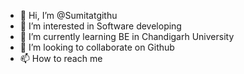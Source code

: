 - 👋 Hi, I’m @Sumitatgithu
- 👀 I’m interested in Software developing
- 🌱 I’m currently learning BE in Chandigarh University
- 💞️ I’m looking to collaborate on Github
- 📫 How to reach me 

<!---
Sumitatgithu/Sumitatgithu is a ✨ special ✨ repository because its `README.md` (this file) appears on your GitHub profile.
You can click the Preview link to take a look at your changes.
--->

